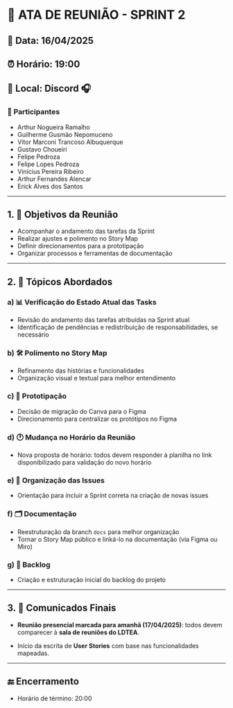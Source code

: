 # 📝 ATA DE REUNIÃO - SPRINT 2

## 📅 Data: 16/04/2025  
## ⏰ Horário: 19:00  
## 📍 Local: Discord 🎧  

### 👥 Participantes  
- Arthur Nogueira Ramalho  
- Guilherme Gusmão Nepomuceno  
- Vitor Marconi Trancoso Albuquerque  
- Gustavo Choueiri  
- Felipe Pedroza  
- Felipe Lopes Pedroza  
- Vinícius Pereira Ribeiro  
- Arthur Fernandes Alencar  
- Erick Alves dos Santos  

---

## 1. 🎯 Objetivos da Reunião  
- Acompanhar o andamento das tarefas da Sprint  
- Realizar ajustes e polimento no Story Map  
- Definir direcionamentos para a prototipação  
- Organizar processos e ferramentas de documentação  

---

## 2. 📌 Tópicos Abordados  

### a) 📊 Verificação do Estado Atual das Tasks  
- Revisão do andamento das tarefas atribuídas na Sprint atual  
- Identificação de pendências e redistribuição de responsabilidades, se necessário  

### b) 🛠️ Polimento no Story Map  
- Refinamento das histórias e funcionalidades  
- Organização visual e textual para melhor entendimento  

### c) 🎨 Prototipação  
- Decisão de migração do Canva para o Figma  
- Direcionamento para centralizar os protótipos no Figma  

### d) 🕐 Mudança no Horário da Reunião  
- Nova proposta de horário: todos devem responder à planilha no link disponibilizado para validação do novo horário  

### e) 🧾 Organização das Issues  
- Orientação para incluir a Sprint correta na criação de novas issues  

### f) 🗂️ Documentação  
- Reestruturação da branch `docs` para melhor organização  
- Tornar o Story Map público e linká-lo na documentação (via Figma ou Miro)  

### g) 📝 Backlog  
- Criação e estruturação inicial do backlog do projeto  

---

## 3. 🔔 Comunicados Finais  
- **Reunião presencial marcada para amanhã (17/04/2025)**: todos devem comparecer à **sala de reuniões do LDTEA**.  

- Início da escrita de **User Stories** com base nas funcionalidades mapeadas.

---

## 🔚 Encerramento  
- Horário de término: 20:00  
